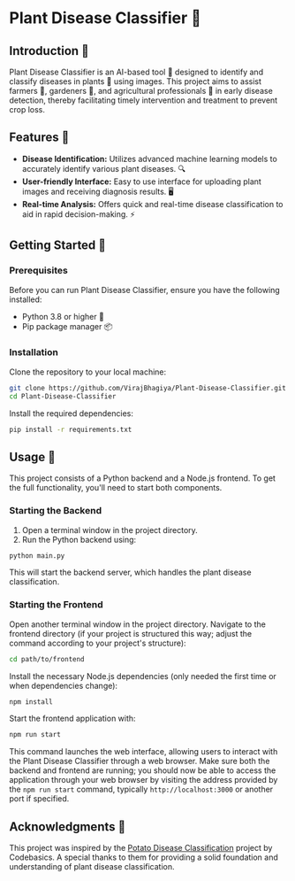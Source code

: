 # Plant Disease Classifier 🌱

## Introduction 📖
Plant Disease Classifier is an AI-based tool 🤖 designed to identify and classify diseases in plants 🌿 using images. This project aims to assist farmers 🚜, gardeners 🌻, and agricultural professionals 🌾 in early disease detection, thereby facilitating timely intervention and treatment to prevent crop loss.

## Features 🌟
- **Disease Identification:** Utilizes advanced machine learning models to accurately identify various plant diseases. 🔍
- **User-friendly Interface:** Easy to use interface for uploading plant images and receiving diagnosis results. 🖥️
- **Real-time Analysis:** Offers quick and real-time disease classification to aid in rapid decision-making. ⚡

## Getting Started 🚀
### Prerequisites
Before you can run Plant Disease Classifier, ensure you have the following installed:
- Python 3.8 or higher 🐍
- Pip package manager 📦

### Installation
Clone the repository to your local machine:
```bash
git clone https://github.com/VirajBhagiya/Plant-Disease-Classifier.git
cd Plant-Disease-Classifier
```

Install the required dependencies:

```bash
pip install -r requirements.txt
```

## Usage 🚀

This project consists of a Python backend and a Node.js frontend. To get the full functionality, you'll need to start both components.

### Starting the Backend

1. Open a terminal window in the project directory.
2. Run the Python backend using:

```bash
python main.py
```
This will start the backend server, which handles the plant disease classification.

### Starting the Frontend

Open another terminal window in the project directory.
Navigate to the frontend directory (if your project is structured this way; adjust the command according to your project's structure):
```bash
cd path/to/frontend
```
Install the necessary Node.js dependencies (only needed the first time or when dependencies change):
```bash
npm install
```
Start the frontend application with:
```bash
npm run start
```
This command launches the web interface, allowing users to interact with the Plant Disease Classifier through a web browser.
Make sure both the backend and frontend are running; you should now be able to access the application through your web browser by visiting the address provided by the `npm run start` command, typically `http://localhost:3000` or another port if specified.

## Acknowledgments 👏

This project was inspired by the [Potato Disease Classification](https://github.com/codebasics/potato-disease-classification/) project by Codebasics. A special thanks to them for providing a solid foundation and understanding of plant disease classification.
